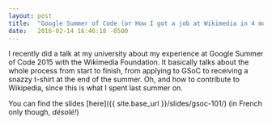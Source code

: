 ```yaml
---
layout: post
title:  "Google Summer of Code (or How I got a job at Wikimedia in 4 months)"
date:   2016-02-14 16:46:18 -0500
---
```


I recently did a talk at my university about my experience at Google Summer of Code 2015 with the Wikimedia Foundation. It basically talks about 
the whole process from start to finish, from applying to GSoC to receiving a snazzy t-shirt at the end of the summer. Oh, and how to contribute to 
Wikipedia, since this is what I spent last summer on.

You can find the slides [here]({{ site.base_url }}/slides/gsoc-101/) (in French only though, *désolé!*)
